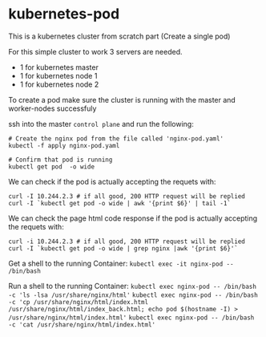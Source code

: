 # kubernetes-pod
This is a kubernetes cluster from scratch part (Create a single pod)


For this simple cluster to work 3 servers are needed.
 - 1 for kubernetes master
 - 1 for kubernetes node 1
 - 1 for kubernetes node 2


To create a pod make sure the cluster is running with the master and worker-nodes successfuly

ssh into the master `control plane` and run the following:
```
# Create the nginx pod from the file called 'nginx-pod.yaml'
kubectl -f apply nginx-pod.yaml

# Confirm that pod is running 
kubectl get pod  -o wide
```

We can check if the pod is actually accepting the requets with:
```
curl -I 10.244.2.3 # if all good, 200 HTTP request will be replied
curl -I `kubectl get pod -o wide | awk '{print $6}' | tail -1`
```

We can check the page html code response if the pod is actually accepting the requets with:
```
curl -i 10.244.2.3 # if all good, 200 HTTP request will be replied
curl -I `kubectl get pod -o wide | grep nginx |awk '{print $6}'`
```

Get a shell to the running Container:
`kubectl exec -it nginx-pod -- /bin/bash`

Run a shell to the running Container:
`kubectl exec nginx-pod -- /bin/bash -c 'ls -lsa /usr/share/nginx/html'`
`kubectl exec nginx-pod -- /bin/bash -c 'cp /usr/share/nginx/html/index.html /usr/share/nginx/html/index_back.html; echo pod $(hostname -I) > /usr/share/nginx/html/index.html'`
`kubectl exec nginx-pod -- /bin/bash -c 'cat /usr/share/nginx/html/index.html'`